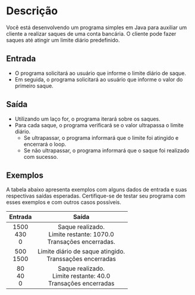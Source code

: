 # Descrição

Você está desenvolvendo um programa simples em Java para auxiliar um cliente a realizar saques de uma conta bancária. O cliente pode fazer saques até atingir um limite diário predefinido.

## Entrada

- O programa solicitará ao usuário que informe o limite diário de saque.
- Em seguida, o programa solicitará ao usuário que informe o valor do primeiro saque.

## Saída

- Utilizando um laço for, o programa iterará sobre os saques.
- Para cada saque, o programa verificará se o valor ultrapassa o limite diário.
  - Se ultrapassar, o programa informará que o limite foi atingido e encerrará o loop.
  - Se não ultrapassar, o programa informará que o saque foi realizado com sucesso.

## Exemplos

A tabela abaixo apresenta exemplos com alguns dados de entrada e suas respectivas saídas esperadas. Certifique-se de testar seu programa com esses exemplos e com outros casos possíveis.

|         Entrada         |                                  Saída                                  |
|:-----------------------:|:-----------------------------------------------------------------------:|
| 1500<br/>430<br/>0<br/> | Saque realizado.<br/>Limite restante: 1070.0<br/>Transações encerradas. |
|      500<br/>1500       |       Limite diário de saque atingido.<br/>Transsações encerradas       |
|     80<br/>40<br/>0     |  Saque realizado.<br/>Limite restante: 40.0<br/>Transações encerradas   |